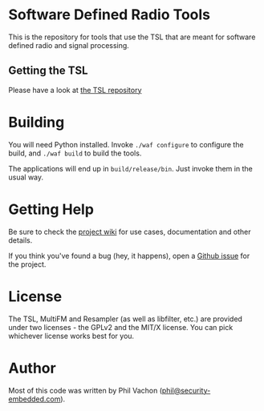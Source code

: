# Software Defined Radio Tools

This is the repository for tools that use the TSL that are meant for software
defined radio and signal processing.

## Getting the TSL

Please have a look at [the TSL repository](https://github.com/pvachon/tsl)

# Building

You will need Python installed. Invoke `./waf configure` to configure the build,
and `./waf build` to build the tools.

The applications will end up in `build/release/bin`. Just invoke them in the usual way.

# Getting Help

Be sure to check the [project wiki](https://github.com/pvachon/tsl-sdr/wiki) for
use cases, documentation and other details.

If you think you've found a bug (hey, it happens), open a [Github issue](https://github.com/pvachon/tsl-sdr/issues) for the project.

# License

The TSL, MultiFM and Resampler (as well as libfilter, etc.) are provided under
two licenses - the GPLv2 and the MIT/X license. You can pick whichever license
works best for you.

# Author

Most of this code was written by Phil Vachon (phil@security-embedded.com).
